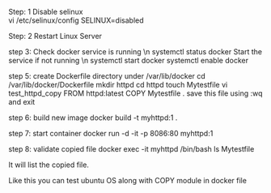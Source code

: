 Step: 1
Disable selinux <br/>
vi /etc/selinux/config
SELINUX=disabled

Step: 2
Restart Linux Server

step 3:
Check docker service is running \n
systemctl status docker
Start the service if not running \n
systemctl start docker
systemctl enable docker

step 5:
create Dockerfile directory under /var/lib/docker
cd /var/lib/docker/Dockerfile
mkdir httpd
cd httpd
touch Mytestfile
vi test_httpd_copy
FROM httpd:latest
COPY Mytestfile .
save this file using :wq and exit

step 6:
build new image
docker build -t myhttpd:1 .

step 7:
start container
docker run -d -it -p 8086:80 myhttpd:1

step 8:
validate copied file
docker exec -it myhttpd /bin/bash
ls Mytestfile

It will list the copied file.


Like this you can test ubuntu OS along with COPY module in docker file
